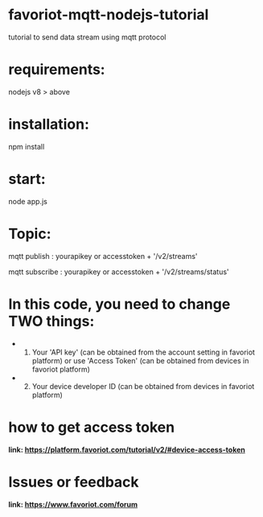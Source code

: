 # favoriot-mqtt-nodejs-tutorial
tutorial to send data stream using mqtt protocol

# requirements: 
  nodejs v8 > above

# installation:
  npm install

# start:
  node app.js
  
# Topic:
mqtt publish : yourapikey or accesstoken + '/v2/streams'

mqtt subscribe : yourapikey or accesstoken + '/v2/streams/status'
  
# In this code, you need to change TWO things:
 *    1. Your 'API key' (can be obtained from the account setting in favoriot platform) or use 'Access Token' (can be obtained from devices in favoriot platform)
 *    2. Your device developer ID (can be obtained from devices in favoriot platform)
 
 # how to get access token
 **link: https://platform.favoriot.com/tutorial/v2/#device-access-token**
 
 # Issues or feedback
 **link: https://www.favoriot.com/forum**
 
